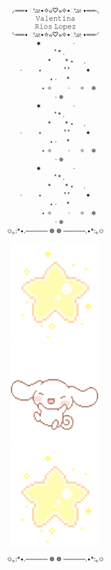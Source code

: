 

<p align="center">╭══• ೋ•✧๑♡๑✧•ೋ •══╮<br/>
  𝚅𝚊𝚕𝚎𝚗𝚝𝚒𝚗𝚊<br/>
𝚁𝚒𝚘𝚜 𝙻𝚘𝚙𝚎𝚣<br/>
╰══• ೋ•✧๑♡๑✧•ೋ •══╯<br/>
  ✷ 　 　　 　 ·<br/>
 　 ˚ * .<br/>
 　 　　 *　　 * ⋆ 　 .<br/>
 · 　　 ⋆ 　　　 ˚ ˚ 　　 ✦<br/>
 　 ⋆ · 　 *<br/>
 　　　　 ⋆ ✧　 　 · 　 ✧　✵<br/>
 　 · ✵<br/>
  ✷ 　 　　 　 ·<br/>
 　 ˚ * .<br/>
 　 　　 *　　 * ⋆ 　 .<br/>
 · 　　 ⋆ 　　　 ˚ ˚ 　　 ✦<br/>
 　 ⋆ · 　 *<br/>
 　　　　 ⋆ ✧　 　 · 　 ✧　✵<br/>
 　 · ✵<br/>
  ✷ 　 　　 　 ·<br/>
 　 ˚ * .<br/>
 　 　　 *　　 * ⋆ 　 .<br/>
 · 　　 ⋆ 　　　 ˚ ˚ 　　 ✦<br/>
 　 ⋆ · 　 *<br/>
 　　　　 ⋆ ✧　 　 · 　 ✧　✵<br/>
 　 · ✵<br/>
  ✩｡:*•.─────  ❁ ❁  ─────.•*:｡✩<br/>

  

<div align = auto>
  <img width="200" height="226" src="https://github.com/ValentinaRiosLopez/valentinarioslopez/blob/main/gif1.gif" alt=animated hspace="150"/><img width="200" height="226" src="https://github.com/ValentinaRiosLopez/valentinarioslopez/blob/main/gif2.gif" alt=animated  hspace="150" margin="auto"/>
  <img width="200" height="226" src="https://github.com/ValentinaRiosLopez/valentinarioslopez/blob/main/gif1.gif" alt=animated hspace="150"/>
</div>

  

<p align="center">✩｡:*•.─────  ❁ ❁  ─────.•*:｡✩<br/>




  









